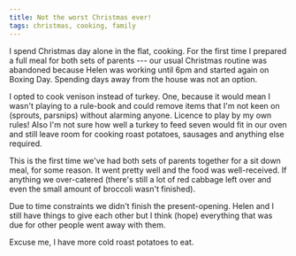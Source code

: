 ```yaml
---
title: Not the worst Christmas ever!
tags: christmas, cooking, family
---
```


I spend Christmas day alone in the flat, cooking. For the first time I prepared a full meal for both sets of parents --- our usual Christmas routine was abandoned because Helen was working until 6pm and started again on Boxing Day. Spending days away from the house was not an option.

I opted to cook venison instead of turkey. One, because it would mean I wasn't playing to a rule-book and could remove items that I'm not keen on (sprouts, parsnips) without alarming anyone. Licence to play by my own rules! Also I'm not sure how well a turkey to feed seven would fit in our oven and still leave room for cooking roast potatoes, sausages and anything else required.

This is the first time we've had both sets of parents together for a sit down meal, for some reason. It went pretty well and the food was well-received. If anything we over-catered (there's still a lot of red cabbage left over and even the small amount of broccoli wasn't finished).

Due to time constraints we didn't finish the present-opening. Helen and I still have things to give each other but I think (hope) everything that was due for other people went away with them.

Excuse me, I have more cold roast potatoes to eat.
